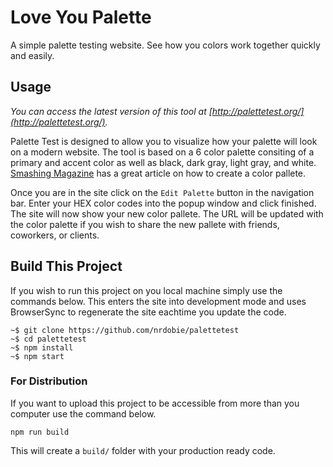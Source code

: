 # Love You Palette

A simple palette testing website. See how you colors work together quickly and easily.

## Usage

_You can access the latest version of this tool at [http://palettetest.org/](http://palettetest.org/)._

Palette Test is designed to allow you to visualize how your palette will look on a modern website. The tool is based on a 6 color palette consiting of a primary and accent color as well as black, dark gray, light gray, and white. [Smashing Magazine](https://www.smashingmagazine.com/2016/04/web-developer-guide-color/) has a great article on how to create a color pallete.

Once you are in the site click on the `Edit Palette` button in the navigation bar. Enter your HEX color codes into the popup window and click finished. The site will now show your new color pallete. The URL will be updated with the color palette if you wish to share the new pallete with friends, coworkers, or clients.

## Build This Project

If you wish to run this project on you local machine simply use the commands below. This enters the site into development mode and uses BrowserSync to regenerate the site eachtime you update the code.

```shell
~$ git clone https://github.com/nrdobie/palettetest
~$ cd palettetest
~$ npm install
~$ npm start
```

### For Distribution

If you want to upload this project to be accessible from more than you computer use the command below.

```shell
npm run build
```

This will create a `build/` folder with your production ready code.
